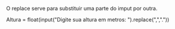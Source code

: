 O replace serve para substituir uma parte do imput por outra.

Altura = float(input("Digite sua altura em metros: ").replace(",","."))